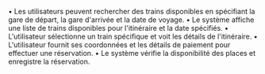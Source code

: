 
• Les utilisateurs peuvent rechercher des trains disponibles en spécifiant la gare de départ, la gare d'arrivée et la date de voyage.
• Le système affiche une liste de trains disponibles pour l'itinéraire et la date spécifiés.
• L'utilisateur sélectionne un train spécifique et voit les détails de l'itinéraire.
• L'utilisateur fournit ses coordonnées et les détails de paiement pour effectuer une réservation.
• Le système vérifie la disponibilité des places et enregistre la réservation.


